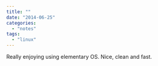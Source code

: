 ```yaml
---
title: ""
date: "2014-06-25"
categories: 
  - "notes"
tags: 
  - "linux"
---
```


Really enjoying using elementary OS. Nice, clean and fast.
